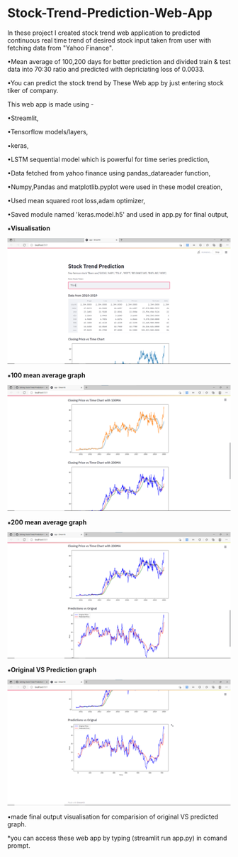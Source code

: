 # Stock-Trend-Prediction-Web-App
In these project I created stock trend web application to predicted continuous real time trend of desired stock input taken from user with fetching data from "Yahoo Finance".

•Mean average of 100,200 days for better prediction and divided train & test data into 70:30 ratio and predicted with depriciating loss of 0.0033.  

•You can predict the stock trend by These Web app by just entering stock tiker of company.

This web app is made using -

•Streamlit,

•Tensorflow models/layers,

•keras,

•LSTM sequential model which is powerful for time series prediction,

•Data fetched from yahoo finance using pandas_datareader function,

•Numpy,Pandas and matplotlib.pyplot were used in these model creation,

•Used mean squared root loss,adam optimizer,

•Saved module named 'keras.model.h5' and used in app.py for final output,


⁕**Visualisation**


![](images/Screenshot1.png)


⁕**100 mean average graph**


![](images/Screenshot_100ma.png)



⁕**200 mean average graph**


![](images/Screenshot_200ma.png)



⁕**Original VS Prediction graph**


![](images/Screenshot_originalVSprediction.png)



•made final output visualisation for comparision of original VS predicted graph.

*you can access these web app by typing  (streamlit run app.py) in comand prompt.
